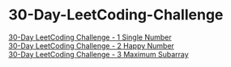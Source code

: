 # 30-Day-LeetCoding-Challenge

[30-Day LeetCoding Challenge - 1 Single Number](https://medium.com/@xyrot94/30-day-leetcoding-challenge-1-a9ee4d02c786)  
[30-Day LeetCoding Challenge - 2 Happy Number](https://medium.com/@xyrot94/30-day-leetcoding-challenge-2-abc4dd86c9fc)  
[30-Day LeetCoding Challenge - 3 Maximum Subarray](https://medium.com/@xyrot94/30-day-leetcoding-challenge-3-f8a9cbfdbc74)  
